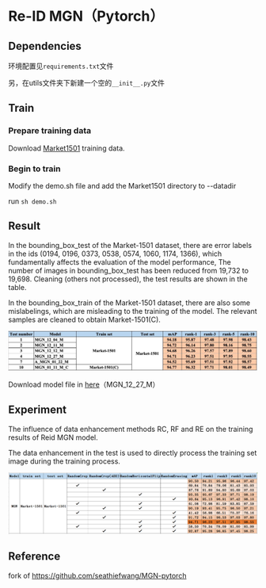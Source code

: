 # Re-ID MGN（Pytorch）

## Dependencies

环境配置见`requirements.txt`文件

另，在utils文件夹下新建一个空的`__init__.py`文件

## Train

### Prepare training data

Download [Market1501](http://www.liangzheng.org/Project/project_reid.html) training data.

### Begin to train

Modify the demo.sh file and add the Market1501 directory to --datadir

run `sh demo.sh`

##  Result

In the bounding_box_test of the Market-1501 dataset, there are error labels in the ids (0194, 0196, 0373, 0538, 0574, 1060, 1174, 1366), which fundamentally affects the evaluation of the model performance, The number of images in bounding_box_test has been reduced from 19,732 to 19,698. Cleaning (others not processed), the test results are shown in the table.

In the bounding_box_train of the Market-1501 dataset, there are also some mislabelings, which are misleading to the training of the model. The relevant samples are cleaned to obtain Market-1501(C).

![image](https://github.com/lwplw/repository_image/blob/master/Jietu20190315-152558.jpg)

Download model file in [here](https://drive.google.com/open?id=1SLwyC138S-wcuTBnDhYD_dzKUnqFt3nC)（MGN_12_27_M）

## Experiment

The influence of data enhancement methods RC, RF and RE on the training results of Reid MGN model.

The data enhancement in the test is used to directly process the training set image during the training process.

![image](https://github.com/lwplw/repository_image/blob/master/%E9%80%89%E5%8C%BA_171.png)

## Reference

fork of https://github.com/seathiefwang/MGN-pytorch
